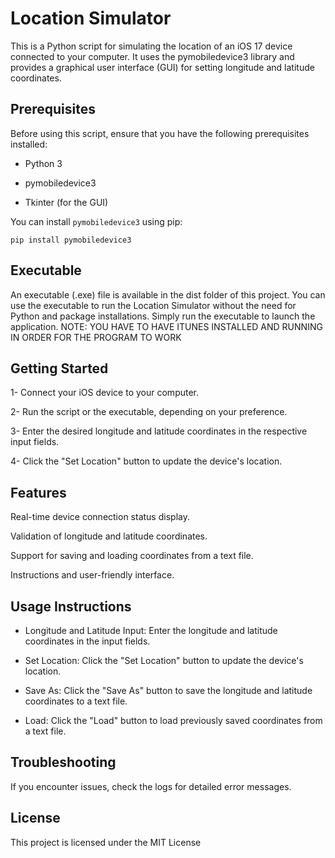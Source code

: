 # Location Simulator
This is a Python script for simulating the location of an iOS 17 device connected to your computer. It uses the pymobiledevice3 library and provides a graphical user interface (GUI) for setting longitude and latitude coordinates.

## Prerequisites
Before using this script, ensure that you have the following prerequisites installed:

- Python 3

- pymobiledevice3

- Tkinter (for the GUI)

You can install `pymobiledevice3` using pip:

`pip install pymobiledevice3`

## Executable
An executable (.exe) file is available in the dist folder of this project. You can use the executable to run the Location Simulator without the need for Python and package installations. Simply run the executable to launch the application.
NOTE: YOU HAVE TO HAVE ITUNES INSTALLED AND RUNNING IN ORDER FOR THE PROGRAM TO WORK

## Getting Started
1- Connect your iOS device to your computer.

2- Run the script or the executable, depending on your preference.

3- Enter the desired longitude and latitude coordinates in the respective input fields.

4- Click the "Set Location" button to update the device's location.

## Features
Real-time device connection status display.

Validation of longitude and latitude coordinates.

Support for saving and loading coordinates from a text file.

Instructions and user-friendly interface.

## Usage Instructions
- Longitude and Latitude Input: Enter the longitude and latitude coordinates in the input fields.

- Set Location: Click the "Set Location" button to update the device's location.

- Save As: Click the "Save As" button to save the longitude and latitude coordinates to a text file.

- Load: Click the "Load" button to load previously saved coordinates from a text file.

## Troubleshooting
If you encounter issues, check the logs for detailed error messages.

## License
This project is licensed under the MIT License
